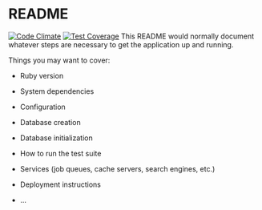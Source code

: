 # README
[![Code Climate](https://codeclimate.com/github/saladin2002eg/chatapp/badges/gpa.svg)](https://codeclimate.com/github/saladin2002eg/chatapp)
[![Test Coverage](https://codeclimate.com/github/saladin2002eg/chatapp/badges/coverage.svg)](https://codeclimate.com/github/saladin2002eg/chatapp/coverage)
This README would normally document whatever steps are necessary to get the
application up and running.

Things you may want to cover:

* Ruby version

* System dependencies

* Configuration

* Database creation

* Database initialization

* How to run the test suite

* Services (job queues, cache servers, search engines, etc.)

* Deployment instructions

* ...
